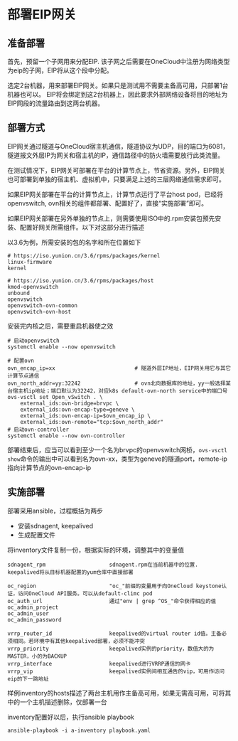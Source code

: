 # 部署EIP网关

## 准备部署

首先，预留一个子网用来分配EIP.  该子网之后需要在OneCloud中注册为网络类型为eip的子网，EIP将从这个段中分配。

选定2台机器，用来部署EIP网关。如果只是测试用不需要主备高可用，只部署1台机器也可以。
EIP将会绑定到这2台机器上，因此要求外部网络设备将目的地址为EIP网段的流量路由到这两台机器。

## 部署方式

EIP网关通过隧道与OneCloud宿主机通信，隧道协议为UDP，目的端口为6081，隧道报文外层IP为网关和宿主机的IP，通信路径中的防火墙需要放行此类流量。

在测试情况下，EIP网关可部署在平台的计算节点上，节省资源。另外，EIP网关也可部署到单独的宿主机、虚拟机中，只要满足上述的三层网络通信需求即可。

如果EIP网关部署在平台的计算节点上，计算节点运行了平台host pod，已经将openvswitch, ovn相关的组件都部署、配置好了，直接“实施部署”即可。

如果EIP网关部署在另外单独的节点上，则需要使用ISO中的.rpm安装包预先安装、配置好网关所需组件。以下对这部分进行描述

以3.6为例，所需安装的包的名字和所在位置如下

	# https://iso.yunion.cn/3.6/rpms/packages/kernel
	linux-firmware
	kernel

	# https://iso.yunion.cn/3.6/rpms/packages/host
	kmod-openvswitch
	unbound
	openvswitch
	openvswitch-ovn-common
	openvswitch-ovn-host

安装完内核之后，需要重启机器使之效

	# 启动openvswitch
	systemctl enable --now openvswitch

	# 配置ovn
	ovn_encap_ip=xx							# 隧道外层IP地址，EIP网关用它与其它计算节点通信
	ovn_north_addr=yy:32242					# ovn北向数据库的地址，yy一般选择某台宿主机ip地址；端口默认为32242，对应k8s default-ovn-north service中的端口号
	ovs-vsctl set Open_vSwitch . \
		external_ids:ovn-bridge=brvpc \
		external_ids:ovn-encap-type=geneve \
		external_ids:ovn-encap-ip=$ovn_encap_ip \
		external_ids:ovn-remote="tcp:$ovn_north_addr"
	# 启动ovn-controller
	systemctl enable --now ovn-controller

部署结束后，应当可以看到至少一个名为brvpc的openvswitch网桥，`ovs-vsctl show`命令的输出中可以看到名为ovn-xx，类型为geneve的隧道port，remote-ip指向计算节点的ovn-encap-ip

## 实施部署

部署采用ansible，过程概括为两步

 - 安装sdnagent, keepalived
 - 生成配置文件

将inventory文件复制一份，根据实际的环境，调整其中的变量值

	sdnagent_rpm					sdnagent.rpm在当前机器中的位置.  keepalived将从目标机器配置的yum仓库中直接部署

	oc_region						"oc_"前缀的变量用于向OneCloud keystone认证，访问OneCloud API服务。可以从default-climc pod
	oc_auth_url						通过"env | grep ^OS_"命令获得相应的值
	oc_admin_project
	oc_admin_user
	oc_admin_password

	vrrp_router_id					keepalived的virtual router id值。主备必须相同。若环境中有其他keepalived部署，必须不能冲突
	vrrp_priority					keepalived实例的priority，数值大的为MASTER，小的为BACKUP
	vrrp_interface					keepalived进行VRRP通信的网卡
	vrrp_vip						keepalived实例间相互通告的vip，可用作访问eip的下一跳地址

样例inventory的hosts描述了两台主机用作主备高可用，如果无需高可用，可将其中的一个主机描述删除，仅部署一台

inventory配置好以后，执行ansible playbook

	ansible-playbook -i a-inventory playbook.yaml
